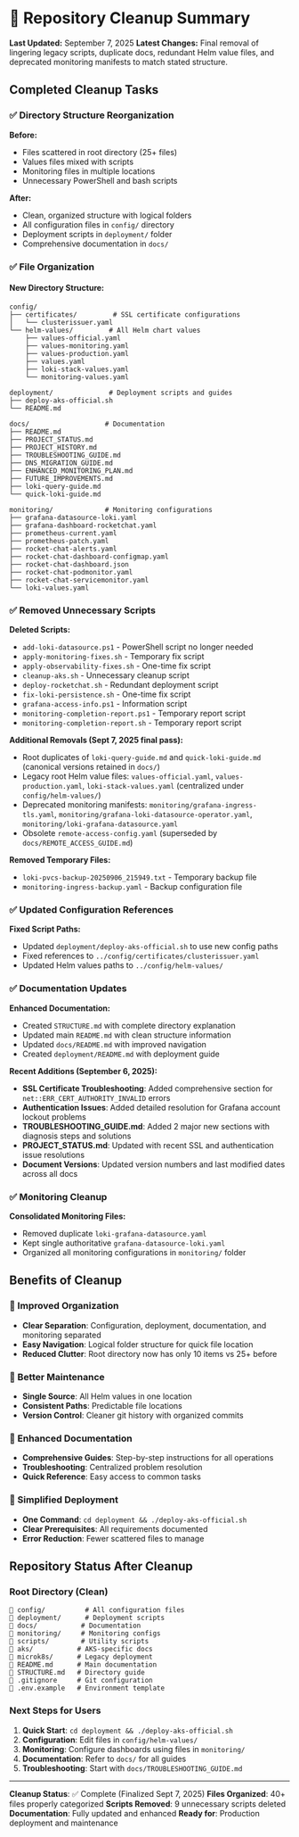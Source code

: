 # 🧹 Repository Cleanup Summary

**Last Updated:** September 7, 2025
**Latest Changes:** Final removal of lingering legacy scripts, duplicate docs, redundant Helm value files, and deprecated monitoring manifests to match stated structure.

## Completed Cleanup Tasks

### ✅ Directory Structure Reorganization

**Before:**
- Files scattered in root directory (25+ files)
- Values files mixed with scripts
- Monitoring files in multiple locations
- Unnecessary PowerShell and bash scripts

**After:**
- Clean, organized structure with logical folders
- All configuration files in `config/` directory
- Deployment scripts in `deployment/` folder
- Comprehensive documentation in `docs/`

### ✅ File Organization

#### New Directory Structure:
```
config/
├── certificates/         # SSL certificate configurations
│   └── clusterissuer.yaml
└── helm-values/         # All Helm chart values
    ├── values-official.yaml
    ├── values-monitoring.yaml
    ├── values-production.yaml
    ├── values.yaml
    ├── loki-stack-values.yaml
    └── monitoring-values.yaml

deployment/              # Deployment scripts and guides
├── deploy-aks-official.sh
└── README.md

docs/                   # Documentation
├── README.md
├── PROJECT_STATUS.md
├── PROJECT_HISTORY.md
├── TROUBLESHOOTING_GUIDE.md
├── DNS_MIGRATION_GUIDE.md
├── ENHANCED_MONITORING_PLAN.md
├── FUTURE_IMPROVEMENTS.md
├── loki-query-guide.md
└── quick-loki-guide.md

monitoring/             # Monitoring configurations
├── grafana-datasource-loki.yaml
├── grafana-dashboard-rocketchat.yaml
├── prometheus-current.yaml
├── prometheus-patch.yaml
├── rocket-chat-alerts.yaml
├── rocket-chat-dashboard-configmap.yaml
├── rocket-chat-dashboard.json
├── rocket-chat-podmonitor.yaml
├── rocket-chat-servicemonitor.yaml
└── loki-values.yaml
```

### ✅ Removed Unnecessary Scripts

**Deleted Scripts:**
- `add-loki-datasource.ps1` - PowerShell script no longer needed
- `apply-monitoring-fixes.sh` - Temporary fix script
- `apply-observability-fixes.sh` - One-time fix script
- `cleanup-aks.sh` - Unnecessary cleanup script
- `deploy-rocketchat.sh` - Redundant deployment script
- `fix-loki-persistence.sh` - One-time fix script
- `grafana-access-info.ps1` - Information script
- `monitoring-completion-report.ps1` - Temporary report script
- `monitoring-completion-report.sh` - Temporary report script

**Additional Removals (Sept 7, 2025 final pass):**

- Root duplicates of `loki-query-guide.md` and `quick-loki-guide.md` (canonical versions retained in `docs/`)
- Legacy root Helm value files: `values-official.yaml`, `values-production.yaml`, `loki-stack-values.yaml` (centralized under `config/helm-values/`)
- Deprecated monitoring manifests: `monitoring/grafana-ingress-tls.yaml`, `monitoring/grafana-loki-datasource-operator.yaml`, `monitoring/loki-grafana-datasource.yaml`
- Obsolete `remote-access-config.yaml` (superseded by `docs/REMOTE_ACCESS_GUIDE.md`)

**Removed Temporary Files:**

- `loki-pvcs-backup-20250906_215949.txt` - Temporary backup file
- `monitoring-ingress-backup.yaml` - Backup configuration file

### ✅ Updated Configuration References

**Fixed Script Paths:**

- Updated `deployment/deploy-aks-official.sh` to use new config paths
- Fixed references to `../config/certificates/clusterissuer.yaml`
- Updated Helm values paths to `../config/helm-values/`

### ✅ Documentation Updates

**Enhanced Documentation:**

- Created `STRUCTURE.md` with complete directory explanation
- Updated main `README.md` with clean structure information
- Updated `docs/README.md` with improved navigation
- Created `deployment/README.md` with deployment guide

**Recent Additions (September 6, 2025):**

- **SSL Certificate Troubleshooting**: Added comprehensive section for `net::ERR_CERT_AUTHORITY_INVALID` errors
- **Authentication Issues**: Added detailed resolution for Grafana account lockout problems
- **TROUBLESHOOTING_GUIDE.md**: Added 2 major new sections with diagnosis steps and solutions
- **PROJECT_STATUS.md**: Updated with recent SSL and authentication issue resolutions
- **Document Versions**: Updated version numbers and last modified dates across all docs

### ✅ Monitoring Cleanup

**Consolidated Monitoring Files:**

- Removed duplicate `loki-grafana-datasource.yaml`
- Kept single authoritative `grafana-datasource-loki.yaml`
- Organized all monitoring configurations in `monitoring/` folder

## Benefits of Cleanup

### 🎯 Improved Organization

- **Clear Separation**: Configuration, deployment, documentation, and monitoring separated
- **Easy Navigation**: Logical folder structure for quick file location
- **Reduced Clutter**: Root directory now has only 10 items vs 25+ before

### 🔧 Better Maintenance

- **Single Source**: All Helm values in one location
- **Consistent Paths**: Predictable file locations
- **Version Control**: Cleaner git history with organized commits

### 📖 Enhanced Documentation

- **Comprehensive Guides**: Step-by-step instructions for all operations
- **Troubleshooting**: Centralized problem resolution
- **Quick Reference**: Easy access to common tasks

### 🚀 Simplified Deployment

- **One Command**: `cd deployment && ./deploy-aks-official.sh`
- **Clear Prerequisites**: All requirements documented
- **Error Reduction**: Fewer scattered files to manage

## Repository Status After Cleanup

### Root Directory (Clean)

```text
📁 config/          # All configuration files
📁 deployment/      # Deployment scripts  
📁 docs/           # Documentation
📁 monitoring/     # Monitoring configs
📁 scripts/        # Utility scripts
📁 aks/           # AKS-specific docs
📁 microk8s/      # Legacy deployment
📄 README.md      # Main documentation
📄 STRUCTURE.md   # Directory guide
📄 .gitignore     # Git configuration
📄 .env.example   # Environment template
```

### Next Steps for Users

1. **Quick Start**: `cd deployment && ./deploy-aks-official.sh`
2. **Configuration**: Edit files in `config/helm-values/`
3. **Monitoring**: Configure dashboards using files in `monitoring/`
4. **Documentation**: Refer to `docs/` for all guides
5. **Troubleshooting**: Start with `docs/TROUBLESHOOTING_GUIDE.md`

---

**Cleanup Status**: ✅ Complete (Finalized Sept 7, 2025)
**Files Organized**: 40+ files properly categorized
**Scripts Removed**: 9 unnecessary scripts deleted
**Documentation**: Fully updated and enhanced
**Ready for**: Production deployment and maintenance
